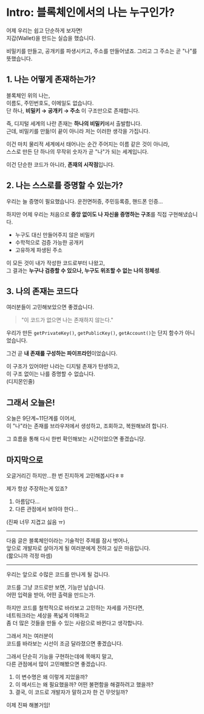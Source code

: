 # Intro: 블록체인에서의 나는 누구인가?

어제 우리는 쉽고 단순하게 보자면!  
지갑(Wallet)을 만드는 실습을 했습니다.

비밀키를 만들고, 공개키를 파생시키고, 주소를 만들어냈죠.
그리고 그 주소는 곧 "나"를 뜻했습니다.

## 1. 나는 어떻게 존재하는가?

블록체인 위의 나는,  
이름도, 주민번호도, 이메일도 없습니다.  
단 하나, **비밀키 → 공개키 → 주소** 이 구조만으로 존재합니다.

즉, 디지털 세계의 나란 존재는 **하나의 비밀키**에서 출발합니다.  
근데, 비밀키를 만듦!이 끝이 아니라 저는 이러한 생각을 가집니다.

이건 마치 물리적 세계에서 태어나는 순간 주어지는 이름 같은 것이 아니라,  
스스로 만든 단 하나의 무작위 숫자가 곧 "나"가 되는 세계입니다.

이건 단순한 코드가 아니라, **존재의 시작점**입니다.

## 2. 나는 스스로를 증명할 수 있는가?

우리는 늘 증명이 필요했습니다.
운전면허증, 주민등록증, 핸드폰 인증...

하지만 어제 우리는 처음으로 **중앙 없이도 나 자신을 증명하는 구조**를
직접 구현해냈습니다.

- 누구도 대신 만들어주지 않은 비밀키
- 수학적으로 검증 가능한 공개키
- 고유하게 파생된 주소

이 모든 것이 내가 작성한 코드로부터 나왔고,  
그 결과는 **누구나 검증할 수 있으나, 누구도 위조할 수 없는 나의 정체성**.

## 3. 나의 존재는 코드다

여러분들이 고민해보았으면 좋겠습니다.

> "이 코드가 없으면 나는 존재하지 않는다."

우리가 만든 `getPrivateKey()`, `getPublicKey()`, `getAccount()`는
단지 함수가 아니었습니다.

그건 곧 **내 존재를 구성하는 파이프라인**이었습니다.

이 구조가 있어야만 나라는 디지털 존재가 탄생하고,  
이 구조 없이는 나를 증명할 수 없습니다.  
(디지몬인줄)

## 그래서 오늘은!

오늘은 9단계~11단계를 이어서,  
이 "나"라는 존재를 브라우저에서 생성하고, 조회하고, 복원해보려 합니다.

그 흐름을 통해 다시 한번 확인해보는 시간이었으면 좋겠습니당.

## 마지막으로

오글거리긴 하지만...한 번 진지하게 고민해봅시다ㅎㅎ

제가 항상 주장하는게 있죠?

1. 아름답다...
2. 다른 관점에서 보아야 한다...

(진짜 너무 지겹고 싫음 ㅠ)

---

다음 글은 블록체인이라는 기술적인 주제를 잠시 벗어나,  
앞으로 개발자로 살아가게 될 여러분에게 전하고 싶은 마음입니다.  
(짧으니까 걱정 마셈)

---

우리는 앞으로 수많은 코드를 만나게 될 겁니다.

코드를 그냥 코드로만 보면, 기능만 남습니다.  
어떤 입력을 받아, 어떤 출력을 만드는가.

하지만 코드를 철학적으로 바라보고 고민하는 자세를 가진다면,  
네트워크라는 세상을 폭넓게 이해하고  
좀 더 많은 것들을 만들 수 있는 사람으로 바뀐다고 생각합니다.

그래서 저는 여러분이  
코드를 바라보는 시선이 조금 달라졌으면 좋겠습니다.

그래서 단순히 기능을 구현하는데에 목매지 말고,  
다른 관점에서 많이 고민해봤으면 좋겠습니다.

1. 이 변수명은 왜 이렇게 지었을까?
2. 이 메서드는 왜 필요했을까? 어떤 불편함을 해결하려고 했을까?
3. 결국, 이 코드로 개발자가 말하고자 한 건 무엇일까?

이제 진짜 해볼거임!
